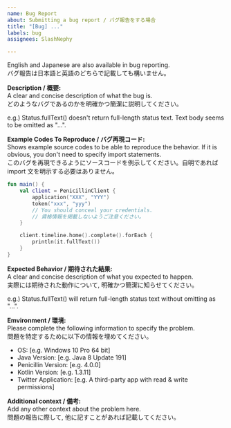 ```yaml
---
name: Bug Report
about: Submitting a bug report / バグ報告をする場合
title: "[Bug] ..."
labels: bug
assignees: SlashNephy

---
```


English and Japanese are also available in bug reporting.  
バグ報告は日本語と英語のどちらで記載しても構いません。  

**Description / 概要:**  
A clear and concise description of what the bug is.  
どのようなバグであるのかを明確かつ簡潔に説明してください。  

e.g.) Status.fullText() doesn't return full-length status text. Text body seems to be omitted as "...".

**Example Codes To Reproduce / バグ再現コード:**  
Shows example source codes to be able to reproduce the behavior. If it is obvious, you don't need to specify import statements.  
このバグを再現できるようにソースコードを例示してください。自明であれば import 文を明示する必要はありません。  

```kotlin
fun main() {
    val client = PenicillinClient {
        application("XXX", "YYY")
        token("xxx", "yyy")
        // You should conceal your credentials.
        // 資格情報を掲載しないようご注意ください。
    }

    client.timeline.home().complete().forEach {
        println(it.fullText())
    }
}
```

**Expected Behavior / 期待された結果:**  
A clear and concise description of what you expected to happen.  
実際には期待された動作について, 明確かつ簡潔に知らせてください。  

e.g.) Status.fullText() will return full-length status text without omitting as "...".

**Emvironment / 環境:**  
Please complete the following information to specify the problem.  
問題を特定するために以下の情報を埋めてください。  

 - OS: [e.g. Windows 10 Pro 64 bit]
 - Java Version: [e.g. Java 8 Update 191]
 - Penicillin Version: [e.g. 4.0.0]
 - Kotlin Version: [e.g. 1.3.11]
 - Twitter Application: [e.g. A third-party app with read & write permissions]

**Additional context / 備考:**  
Add any other context about the problem here.  
問題の報告に際して, 他に記すことがあれば記載してください。  

